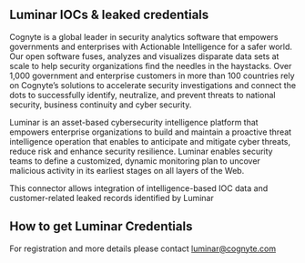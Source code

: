 ## Luminar IOCs & leaked credentials

Cognyte is a global leader in security analytics software that empowers governments and enterprises with Actionable
Intelligence for a safer world. Our open software fuses, analyzes and visualizes disparate data sets at scale to help 
security organizations find the needles in the haystacks. Over 1,000 government and enterprise customers in more than 
100 countries rely on Cognyte’s solutions to accelerate security investigations and connect the dots to successfully 
identify, neutralize, and prevent threats to national security, business continuity and cyber security.

Luminar is an asset-based cybersecurity intelligence platform that empowers enterprise organizations to build and 
maintain a proactive threat intelligence operation that enables to anticipate and mitigate cyber threats, reduce risk 
and enhance security resilience. Luminar enables security teams to define a customized, dynamic monitoring plan to 
uncover malicious activity in its earliest stages on all layers of the Web.

This connector allows integration of intelligence-based IOC data and customer-related leaked records identified by Luminar

## How to get Luminar Credentials

For registration and more details please contact <luminar@cognyte.com>
